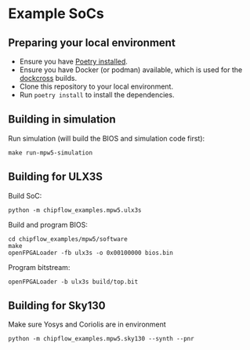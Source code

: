 # Example SoCs

## Preparing your local environment

 - Ensure you have [Poetry installed](https://python-poetry.org/docs/#installation).
 - Ensure you have Docker (or podman) available, which is used for the 
   [dockcross](https://github.com/dockcross/dockcross) builds.
 - Clone this repository to your local environment.
 - Run `poetry install` to install the dependencies.

## Building in simulation

Run simulation (will build the BIOS and simulation code first):

```
make run-mpw5-simulation
```

## Building for ULX3S

Build SoC:

```
python -m chipflow_examples.mpw5.ulx3s
```

Build and program BIOS:

```
cd chipflow_examples/mpw5/software
make
openFPGALoader -fb ulx3s -o 0x00100000 bios.bin
```

Program bitstream:

```
openFPGALoader -b ulx3s build/top.bit
```

## Building for Sky130

Make sure Yosys and Coriolis are in environment

```
python -m chipflow_examples.mpw5.sky130 --synth --pnr
```
